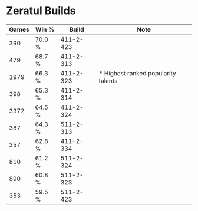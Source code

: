 # Zeratul Builds

Games  | Win %  | Build     | Note
-----  | -----  | -----     | ----
390    | 70.0 % | 411-2-423 | 
479    | 68.7 % | 411-2-313 | 
1979   | 66.3 % | 411-2-323 | * Highest ranked popularity talents
398    | 65.3 % | 411-2-314 | 
3372   | 64.5 % | 411-2-324 | 
387    | 64.3 % | 511-2-313 | 
357    | 62.8 % | 411-2-334 | 
810    | 61.2 % | 511-2-324 | 
890    | 60.8 % | 511-2-323 | 
353    | 59.5 % | 511-2-423 | 
